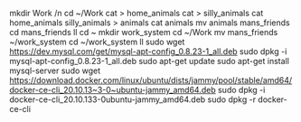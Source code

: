 mkdir Work /n
cd ~/Work
cat > home_animals
cat > silly_animals
cat home_animals silly_animals > animals
cat animals
mv animals mans_friends
cd mans_friends
ll
cd ~
mkdir work_system
cd ~/Work
mv mans_friends ~/work_system
cd ~/work_system
ll
sudo wget https://dev.mysql.com/get/mysql-apt-config_0.8.23-1_all.deb
sudo dpkg -i mysql-apt-config_0.8.23-1_all.deb
sudo apt-get update
sudo apt-get install mysql-server
sudo wget https://download.docker.com/linux/ubuntu/dists/jammy/pool/stable/amd64/docker-ce-cli_20.10.13~3-0~ubuntu-jammy_amd64.deb
sudo dpkg -i docker-ce-cli_20.10.133-0ubuntu-jammy_amd64.deb
sudo dpkg -r docker-ce-cli
